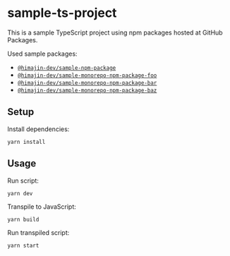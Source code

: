 # sample-ts-project

This is a sample TypeScript project using npm packages hosted at GitHub Packages.

Used sample packages:

- [`@himajin-dev/sample-npm-package`](https://github.com/orgs/himajin-dev/packages/npm/package/sample-npm-package)
- [`@himajin-dev/sample-monorepo-npm-package-foo`](https://github.com/orgs/himajin-dev/packages/npm/package/sample-monorepo-npm-package-foo)
- [`@himajin-dev/sample-monorepo-npm-package-bar`](https://github.com/orgs/himajin-dev/packages/npm/package/sample-monorepo-npm-package-bar)
- [`@himajin-dev/sample-monorepo-npm-package-baz`](https://github.com/orgs/himajin-dev/packages/npm/package/sample-monorepo-npm-package-baz)

## Setup

Install dependencies:

```
yarn install
```

## Usage

Run script:

```
yarn dev
```

Transpile to JavaScript:

```
yarn build
```

Run transpiled script:

```
yarn start
```

